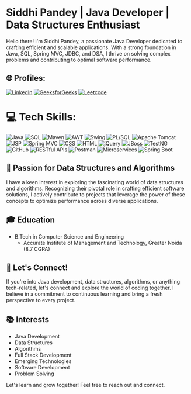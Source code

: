 # Siddhi Pandey | Java Developer | Data Structures Enthusiast

Hello there! I'm Siddhi Pandey, a passionate Java Developer dedicated to crafting efficient and scalable applications. With a strong foundation in Java, SQL, Spring MVC, JDBC, and DSA, I thrive on solving complex problems and contributing to optimal software performance.

## 🌐 Profiles:
[![LinkedIn](https://img.shields.io/badge/LinkedIn-%230077B5.svg?logo=linkedin&logoColor=white)](https://www.linkedin.com/in/siddhi-pandey/) [![GeeksforGeeks](https://img.shields.io/badge/GeeksforGeeks-%234CAF50.svg?logo=GeeksforGeeks&logoColor=white)](https://www.geeksforgeeks.org/user/pandeysiddhi/) [![Leetcode](https://img.shields.io/badge/Leetcode-%23FFA500.svg?logo=Leetcode&logoColor=black)](https://leetcode.com/user5050Rt/)

# 💻 Tech Skills:
![Java](https://img.shields.io/badge/Java-%2300599C.svg?style=for-the-badge&logo=java&logoColor=white) ![SQL](https://img.shields.io/badge/SQL-%23000000.svg?style=for-the-badge&logo=sql&logoColor=white) ![Maven](https://img.shields.io/badge/Maven-%23C71A36.svg?style=for-the-badge&logo=apache-maven&logoColor=white) ![AWT](https://img.shields.io/badge/AWT-%230099CC.svg?style=for-the-badge&logo=java&logoColor=white) ![Swing](https://img.shields.io/badge/Swing-%236DB33F.svg?style=for-the-badge&logo=java&logoColor=white) ![PL/SQL](https://img.shields.io/badge/PL%2FSQL-%23F80000.svg?style=for-the-badge&logo=oracle&logoColor=white) ![Apache Tomcat](https://img.shields.io/badge/Apache%20Tomcat-%23F8DC75.svg?style=for-the-badge&logo=apache-tomcat&logoColor=white) ![JSP](https://img.shields.io/badge/JSP-%23FFA500.svg?style=for-the-badge&logo=java&logoColor=white) ![Spring MVC](https://img.shields.io/badge/Spring%20MVC-%236DB33F.svg?style=for-the-badge&logo=spring&logoColor=white) ![CSS](https://img.shields.io/badge/CSS-%231572B6.svg?style=for-the-badge&logo=css3&logoColor=white) ![HTML](https://img.shields.io/badge/HTML-%23E34F26.svg?style=for-the-badge&logo=html5&logoColor=white) ![jQuery](https://img.shields.io/badge/jQuery-%230769AD.svg?style=for-the-badge&logo=jquery&logoColor=white) ![JBoss](https://img.shields.io/badge/JBoss-%23FFA500.svg?style=for-the-badge&logo=jboss&logoColor=white) ![TestNG](https://img.shields.io/badge/TestNG-%23E34F26.svg?style=for-the-badge&logo=testng&logoColor=white) ![GitHub](https://img.shields.io/badge/GitHub-%23181717.svg?style=for-the-badge&logo=github&logoColor=white) ![RESTful APIs](https://img.shields.io/badge/RESTful%20APIs-%2300FF00.svg?style=for-the-badge&logo=rest&logoColor=white) ![Postman](https://img.shields.io/badge/Postman-%23FF6C37.svg?style=for-the-badge&logo=postman&logoColor=white) ![Microservices](https://img.shields.io/badge/Microservices-%231572B6.svg?style=for-the-badge&logo=microservices&logoColor=white) ![Spring Boot](https://img.shields.io/badge/Spring%20Boot-%236DB33F.svg?style=for-the-badge&logo=spring-boot&logoColor=white)
## 🌱 Passion for Data Structures and Algorithms
I have a keen interest in exploring the fascinating world of data structures and algorithms. Recognizing their pivotal role in crafting efficient software solutions, I actively contribute to projects that leverage the power of these concepts to optimize performance across diverse applications.

## 🎓 Education
- B.Tech in Computer Science and Engineering
  - Accurate Institute of Management and Technology, Greater Noida  (8.7 CGPA)

## 🚀 Let's Connect!
If you're into Java development, data structures, algorithms, or anything tech-related, let's connect and explore the world of coding together. I believe in a commitment to continuous learning and bring a fresh perspective to every project.

## 📚 Interests
- Java Development
- Data Structures
- Algorithms
- Full Stack Development
- Emerging Technologies
- Software Development
- Problem Solving

Let's learn and grow together! Feel free to reach out and connect.
